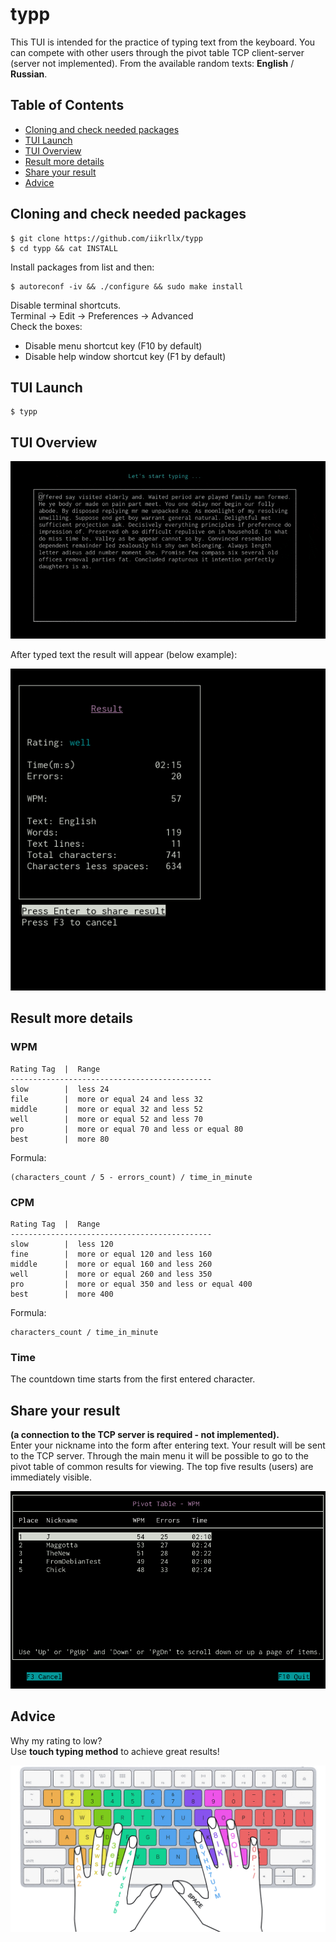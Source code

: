 # typp
This TUI is intended for the practice of typing text from the keyboard.
You can compete with other users through the pivot table TCP client-server (server not implemented).
From the available random texts: <strong>English</strong> / <strong>Russian</strong>.

## Table of Contents
- [Cloning and check needed packages](#cloning-and-check-needed-packages)
- [TUI Launch](#tui-launch)
- [TUI Overview](#tui-overview)
- [Result more details](#result-more-details)
- [Share your result](#share-your-result)
- [Advice](#advice)

## Cloning and check needed packages
```
$ git clone https://github.com/iikrllx/typp
$ cd typp && cat INSTALL
```
Install packages from list and then:
```
$ autoreconf -iv && ./configure && sudo make install
```
Disable terminal shortcuts.<br/>
Terminal -> Edit -> Preferences -> Advanced<br/>
Check the boxes:
* Disable menu shortcut key (F10 by default)
* Disable help window shortcut key (F1 by default)

## TUI Launch
```
$ typp
```

## TUI Overview
![gif](./images/overview.gif)

After typed text the result will appear (below example):

![screenshot](./images/result.png)

## Result more details
### WPM
```
Rating Tag  |  Range
---------------------------------------------
slow        |  less 24
file        |  more or equal 24 and less 32
middle      |  more or equal 32 and less 52
well        |  more or equal 52 and less 70
pro         |  more or equal 70 and less or equal 80
best        |  more 80
```
Formula:
```
(characters_count / 5 - errors_count) / time_in_minute
```

### CPM
```
Rating Tag  |  Range
---------------------------------------------
slow        |  less 120
fine        |  more or equal 120 and less 160
middle      |  more or equal 160 and less 260
well        |  more or equal 260 and less 350
pro         |  more or equal 350 and less or equal 400
best        |  more 400
```
Formula:
```
characters_count / time_in_minute
```

### Time
The countdown time starts from the first entered character.

## Share your result
<strong>(a connection to the TCP server is required - not implemented).</strong><br/>
Enter your nickname into the form after entering text. Your result will be sent to the TCP server.
Through the main menu it will be possible to go to the pivot table of common results for viewing.
The top five results (users) are immediately visible.

![screenshot](./images/wpm_table.png)

## Advice
Why my rating to low?<br/>
Use <strong>touch typing method</strong> to achieve great results!

![screenshot](./images/keyboard.png)
